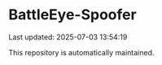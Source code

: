 # BattleEye-Spoofer

Last updated: 2025-07-03 13:54:19

This repository is automatically maintained.
